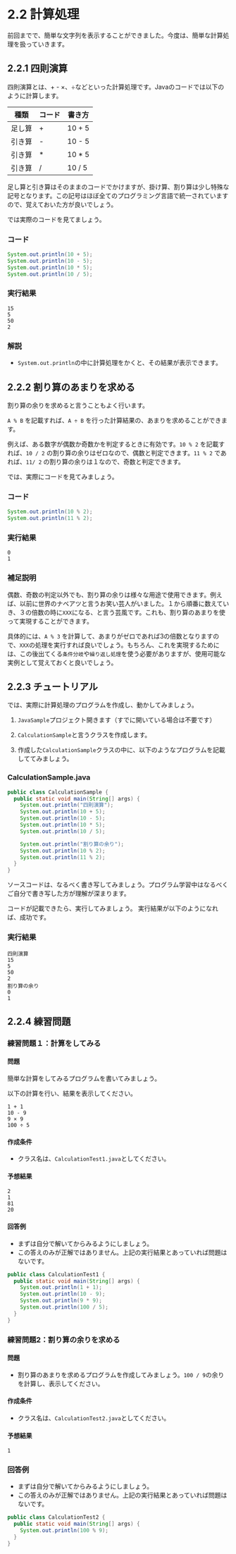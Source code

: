 # 2.2 計算処理
前回までで、簡単な文字列を表示することができました。今度は、簡単な計算処理を扱っていきます。

## 2.2.1 四則演算

四則演算とは、+ - ×、÷などといった計算処理です。Javaのコードでは以下のように計算します。

|  種類  |  コード  |  書き方  |
| ---- | ---- | ---- | 
|  足し算  |  +  |  10 + 5  | 
|  引き算  |  -  |  10 - 5  | 
|  引き算  |  *  |  10 * 5  | 
|  引き算  |  /  |  10 / 5  | 

足し算と引き算はそのままのコードでかけますが、掛け算、割り算は少し特殊な記号となります。この記号はほぼ全てのプログラミング言語で統一されていますので、覚えておいた方が良いでしょう。

では実際のコードを見てましょう。

### コード
```java
System.out.println(10 + 5);
System.out.println(10 - 5);
System.out.println(10 * 5);
System.out.println(10 / 5);
```

### 実行結果
```
15
5
50
2
```

### 解説
- `System.out.println`の中に計算処理をかくと、その結果が表示できます。

## 2.2.2 割り算のあまりを求める

割り算の余りを求めると言うこともよく行います。

`A % B` を記載すれば、`A ÷ B` を行った計算結果の、あまりを求めることができます。

例えば、ある数字が偶数か奇数かを判定するときに有効です。`10 % 2` を記載すれば、`10 / 2` の割り算の余りはゼロなので、偶数と判定できます。`11 % 2` であれば、`11/ 2` の割り算の余りは１なので、奇数と判定できます。

では、実際にコードを見てみましょう。

### コード
```java
System.out.println(10 % 2);
System.out.println(11 % 2);
```

### 実行結果
```
0
1
```

### 補足説明
偶数、奇数の判定以外でも、割り算の余りは様々な用途で使用できます。例えば、以前に世界のナベアツと言うお笑い芸人がいました。１から順番に数えていき、３の倍数の時に`XXX`になる、と言う芸風です。これも、割り算のあまりを使って実現することができます。

具体的には、`A % 3` を計算して、あまりがゼロであれば3の倍数となりますので、`XXX`の処理を実行すれば良いでしょう。もちろん、これを実現するためには、この後出てくる`条件分岐`や`繰り返し処理`を使う必要がありますが、使用可能な実例として覚えておくと良いでしょう。

## 2.2.3 チュートリアル
では、実際に計算処理のプログラムを作成し、動かしてみましょう。

1. `JavaSample`プロジェクト開きます（すでに開いている場合は不要です）

2. `CalculationSample`と言うクラスを作成します。

3. 作成した`CalculationSample`クラスの中に、以下のようなプログラムを記載しててみましょう。

### CalculationSample.java
```java
public class CalculationSample {
  public static void main(String[] args) {
    System.out.println("四則演算");
    System.out.println(10 + 5);
    System.out.println(10 - 5);
    System.out.println(10 * 5);
    System.out.println(10 / 5);

    System.out.println("割り算の余り");
    System.out.println(10 % 2);
    System.out.println(11 % 2);
  }
}
```

ソースコードは、なるべく書き写してみましょう。プログラム学習中はなるべくご自分で書き写した方が理解が深まります。

コードが記載できたら、実行してみましょう。
実行結果が以下のようになれば、成功です。

### 実行結果

```
四則演算
15
5
50
2
割り算の余り
0
1 
```

## 2.2.4 練習問題

### 練習問題１：計算をしてみる
#### 問題
簡単な計算をしてみるプログラムを書いてみましょう。

以下の計算を行い、結果を表示してください。
```
1 + 1
10 - 9
9 × 9
100 ÷ 5
```

#### 作成条件
- クラス名は、`CalculationTest1.java`としてください。

#### 予想結果
```
2
1
81
20
```

#### 回答例
- まずは自分で解いてからみるようにしましょう。
- この答えのみが正解ではありません。上記の実行結果とあっていれば問題はないです。

```java
public class CalculationTest1 {
  public static void main(String[] args) {
    System.out.println(1 + 1);
    System.out.println(10 - 9);
    System.out.println(9 * 9);
    System.out.println(100 / 5);
  }
}
```

### 練習問題2：割り算の余りを求める
#### 問題
- 割り算のあまりを求めるプログラムを作成してみましょう。`100 / 9`の余りを計算し、表示してください。

#### 作成条件
- クラス名は、`CalculationTest2.java`としてください。

#### 予想結果
```
1
```

### 回答例
- まずは自分で解いてからみるようにしましょう。
- この答えのみが正解ではありません。上記の実行結果とあっていれば問題はないです。

```java
public class CalculationTest2 {
  public static void main(String[] args) {
    System.out.println(100 % 9);
  }
}
```
